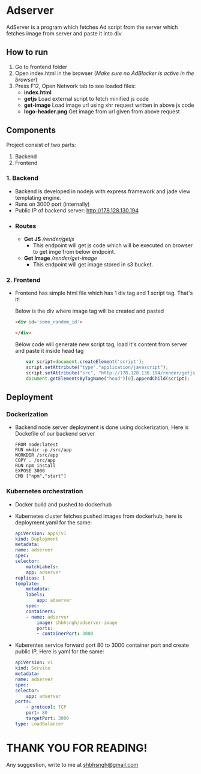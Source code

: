 # Adserver

AdServer is a program which fetches Ad script from the server which fetches image from server and paste it into div

## How to run

1. Go to frontend folder
2. Open index.html in the browser (*Make sure no AdBlocker is active in the browser*)
3. Press F12, Open Network tab to see loaded files:
    * **index.html**   
    * **getjs** Load external script to fetch minified js code
    * **get-image** Load image url using xhr request written in above js code 
    * **logo-header.png** Get image from url given from above request

## Components

Project consist of two parts:
1. Backend
2. Frontend

### 1. Backend

* Backend is developed in nodejs with express framework and jade view templating engine.
* Runs on 3000 port (internally)
* Public IP of backend server: http://178.128.130.194
* ### Routes
    * **Get JS**  */render/getjs*
        * This endpoint will get js code which will be executed on browser to get imge from below endpoint.
    * **Get Image** */render/get-image*
        * This endpoint will get image stored in s3 bucket.

### 2. Frontend

* Frontend has simple html file which has 1 div tag and 1 script tag. That's it!

    Below is the div where image tag will be created and pasted
    ```html
    <div id='some_random_id'>

    </div>
    ```
    Below code will generate new script tag, load it's content from server and paste it inside head tag
    ```javascript
        var script=document.createElement('script');
        script.setAttribute("type","application/javascript");
        script.setAttribute("src", "http://178.128.130.194/render/getjs");
        document.getElementsByTagName("head")[0].appendChild(script);
    ```

## Deployment

### Dockerization
* Backend node server deployment is done using dockerization, Here is Dockefile of our backend server

    ```docker
    FROM node:latest
    RUN mkdir -p /src/app
    WORKDIR /src/app
    COPY . /src/app
    RUN npm install
    EXPOSE 3000 
    CMD ["npm","start"]
    ```
### Kubernetes orchestration

* Docker build and pushed to dockerhub
* Kubernetes cluster fetches pushed images from dockerhub, here is deployment.yaml for the same:

    ```yaml
    apiVersion: apps/v1
    kind: Deployment
    metadata:
    name: adserver
    spec:
    selector:
        matchLabels:
        app: adserver
    replicas: 1
    template:
        metadata:
        labels:
            app: adserver
        spec:
        containers:
        - name: adserver
            image: shbhsngh/adserver-image
            ports:
            - containerPort: 3000
    ```
* Kuberentes service forward port 80 to 3000 container port and create public IP, Here is yaml for the same:
    ```yaml
    apiVersion: v1
    kind: Service
    metadata:
    name: adserver
    spec:
    selector:
        app: adserver
    ports:
        - protocol: TCP
        port: 80
        targetPort: 3000
    type: LoadBalancer
    ```

# THANK YOU FOR READING! 
Any suggestion, write to me at shbhsngh@gmail.com